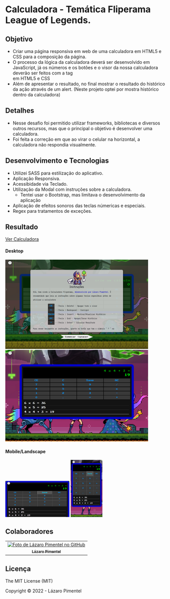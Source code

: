 # Calculadora - Temática Fliperama League of Legends.

## Objetivo
* Criar uma página responsiva em web de uma calculadora em HTML5 e CSS para a composição da página.
* O processo da lógica da calculadora deverá ser desenvolvido em JavaScript, já os números e os botões e o visor da nossa calculadora deverão ser feitos com a tag <Form> em HTML5 e CSS
* Além de apresentar o resultado, no final mostrar o resultado do histórico da ação através de um alert. (Neste projeto optei por mostra histórico dentro da calculadora)

## Detalhes
* Nesse desafio foi permitido utilizar frameworks, bibliotecas e diversos outros recursos, mas que o principal o objetivo é desenvolver uma calculadora.
* Foi feita a correção em que ao virar o celular na horizontal, a calculadora não respondia visualmente.

## Desenvolvimento e Tecnologias
* Utilizei SASS para estilização do aplicativo.
* Aplicação Responsiva.
* Acessibidade via Teclado.
* Utilização da Modal com instruções sobre a calculadora.
    * Tentei usar o Bootstrap, mas limitava o desenvolvimento da aplicação
* Aplicação de efeitos sonoros das teclas númericas e especiais.
* Regex para tratamentos de exceções.

## Resultado
[Ver Calculadora](https://calculadora-gama-academy.vercel.app/)
#### Desktop

<img src="./assets/image/resultado_final/desktop1.png" width="450px">
<img src="./assets/image/resultado_final/desktop2.png" width="450px">

#### Mobile/Landscape

<img src="./assets/image/resultado_final/mobile1.png" width="40%">
<img src="./assets/image/resultado_final/mobile2.png" width="20%">

## Colaboradores
<table>
  <tr>
    <td align="center">
      <a href="#">
        <img src="https://avatars.githubusercontent.com/u/79115354?v=4" width="100px;" alt="Foto de Lázaro Pimentel no GitHub"/><br>
        <sub>
          <b>Lázaro Pimentel</b>
        </sub>
      </a>
    </td>
  </tr>
</table>

## Licença
The MIT License (MIT)

Copyright ©️ 2022 - Lázaro Pimentel
